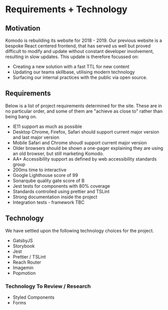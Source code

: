 # Requirements + Technology

## Motivation
Komodo is rebuilding its website for 2018 - 2019. Our previous website is a bespoke React centered frontend, that has served us well but proved difficult to modify and update without constant developer involvement, resulting in slow updates. This update is therefore focussed on:

 - Creating a new solution with a fast TTL for new content
 - Updating our teams skillbase, utilising modern technology
 - Surfacing our internal practices with the public via open source.

## Requirements

Below is a list of project requirements determined for the site. These are in no particular order, and some of them are "achieve as close to" rather than being bang on.

 - IE11 support as much as possible
 - Desktop Chrome, Firefox, Safari should support current major version and last major version
 - Mobile Safari and Chrome shoudl support current major version
 - Older browsers should be shown a one-pager explaining they are using an old browser, but still marketing Komodo.
 - AA+ Accessibility support as defined by web accessibility standards group
 - 200ms time to interactive
 - Google Lighthouse score of 99
 - Sonarqube quality gate score of B
 - Jest tests for components with 80% coverage
 - Standards controlled using prettier and TSLint
 - Strong documentation inside the project
 - Integration tests - framework TBC

## Technology

We have settled upon the following technology choices for the project.

 - GatsbyJS
 - Storybook
 - Jest
 - Prettier / TSLint
 - Reach Router
 - Imagemin
 - Popmotion

### Technology To Review / Research

 - Styled Components
 - Forms